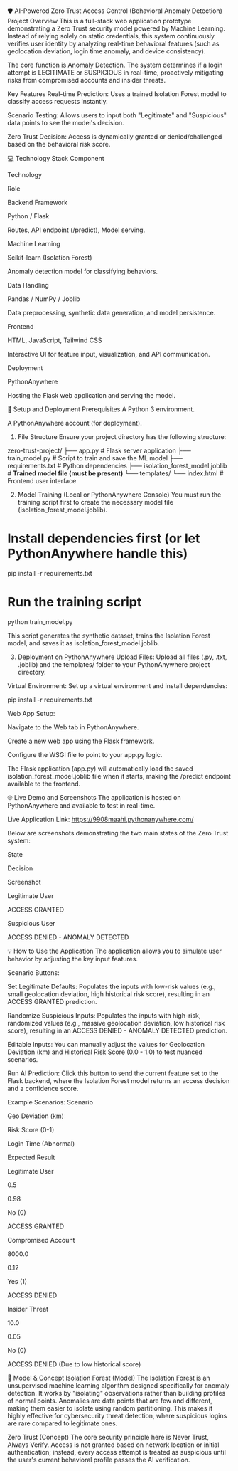 🛡️ AI-Powered Zero Trust Access Control (Behavioral Anomaly Detection)
Project Overview
This is a full-stack web application prototype demonstrating a Zero Trust security model powered by Machine Learning. Instead of relying solely on static credentials, this system continuously verifies user identity by analyzing real-time behavioral features (such as geolocation deviation, login time anomaly, and device consistency).

The core function is Anomaly Detection. The system determines if a login attempt is LEGITIMATE or SUSPICIOUS in real-time, proactively mitigating risks from compromised accounts and insider threats.

Key Features
Real-time Prediction: Uses a trained Isolation Forest model to classify access requests instantly.

Scenario Testing: Allows users to input both "Legitimate" and "Suspicious" data points to see the model's decision.

Zero Trust Decision: Access is dynamically granted or denied/challenged based on the behavioral risk score.

💻 Technology Stack
Component

Technology

Role

Backend Framework

Python / Flask

Routes, API endpoint (/predict), Model serving.

Machine Learning

Scikit-learn (Isolation Forest)

Anomaly detection model for classifying behaviors.

Data Handling

Pandas / NumPy / Joblib

Data preprocessing, synthetic data generation, and model persistence.

Frontend

HTML, JavaScript, Tailwind CSS

Interactive UI for feature input, visualization, and API communication.

Deployment

PythonAnywhere

Hosting the Flask web application and serving the model.

🚀 Setup and Deployment
Prerequisites
A Python 3 environment.

A PythonAnywhere account (for deployment).

1. File Structure
Ensure your project directory has the following structure:

zero-trust-project/
├── app.py                      # Flask server application
├── train_model.py              # Script to train and save the ML model
├── requirements.txt            # Python dependencies
├── isolation_forest_model.joblib # **Trained model file (must be present)**
└── templates/
    └── index.html              # Frontend user interface


2. Model Training (Local or PythonAnywhere Console)
You must run the training script first to create the necessary model file (isolation_forest_model.joblib).

# Install dependencies first (or let PythonAnywhere handle this)
pip install -r requirements.txt

# Run the training script
python train_model.py


This script generates the synthetic dataset, trains the Isolation Forest model, and saves it as isolation_forest_model.joblib.

3. Deployment on PythonAnywhere
Upload Files: Upload all files (.py, .txt, .joblib) and the templates/ folder to your PythonAnywhere project directory.

Virtual Environment: Set up a virtual environment and install dependencies:

pip install -r requirements.txt


Web App Setup:

Navigate to the Web tab in PythonAnywhere.

Create a new web app using the Flask framework.

Configure the WSGI file to point to your app.py logic.

The Flask application (app.py) will automatically load the saved isolation_forest_model.joblib file when it starts, making the /predict endpoint available to the frontend.

🌐 Live Demo and Screenshots
The application is hosted on PythonAnywhere and available to test in real-time.

Live Application Link: https://9908maahi.pythonanywhere.com/

Below are screenshots demonstrating the two main states of the Zero Trust system:

State

Decision

Screenshot

Legitimate User

ACCESS GRANTED



Suspicious User

ACCESS DENIED - ANOMALY DETECTED



💡 How to Use the Application
The application allows you to simulate user behavior by adjusting the key input features.

Scenario Buttons:

Set Legitimate Defaults: Populates the inputs with low-risk values (e.g., small geolocation deviation, high historical risk score), resulting in an ACCESS GRANTED prediction.

Randomize Suspicious Inputs: Populates the inputs with high-risk, randomized values (e.g., massive geolocation deviation, low historical risk score), resulting in an ACCESS DENIED - ANOMALY DETECTED prediction.

Editable Inputs: You can manually adjust the values for Geolocation Deviation (km) and Historical Risk Score (0.0 - 1.0) to test nuanced scenarios.

Run AI Prediction: Click this button to send the current feature set to the Flask backend, where the Isolation Forest model returns an access decision and a confidence score.

Example Scenarios:
Scenario

Geo Deviation (km)

Risk Score (0-1)

Login Time (Abnormal)

Expected Result

Legitimate User

0.5

0.98

No (0)

ACCESS GRANTED

Compromised Account

8000.0

0.12

Yes (1)

ACCESS DENIED

Insider Threat

10.0

0.05

No (0)

ACCESS DENIED (Due to low historical score)

🧠 Model & Concept
Isolation Forest (Model)
The Isolation Forest is an unsupervised machine learning algorithm designed specifically for anomaly detection. It works by "isolating" observations rather than building profiles of normal points. Anomalies are data points that are few and different, making them easier to isolate using random partitioning. This makes it highly effective for cybersecurity threat detection, where suspicious logins are rare compared to legitimate ones.

Zero Trust (Concept)
The core security principle here is Never Trust, Always Verify. Access is not granted based on network location or initial authentication; instead, every access attempt is treated as suspicious until the user's current behavioral profile passes the AI verification.
